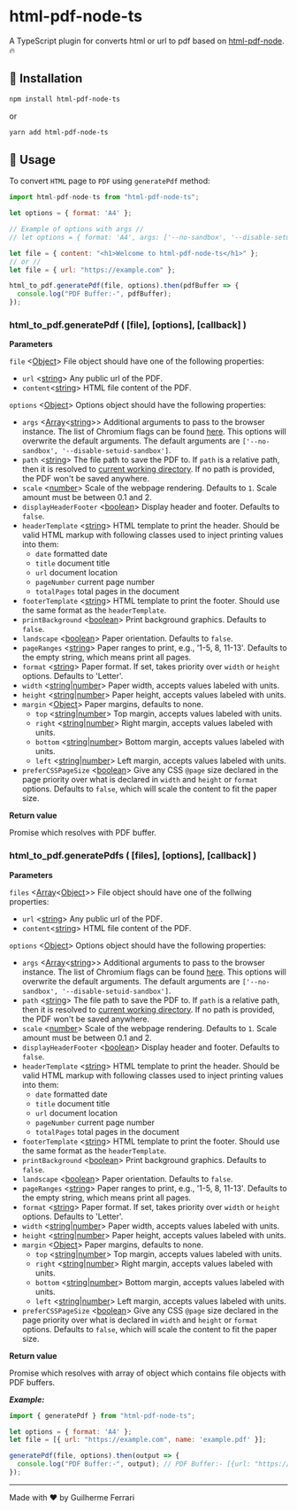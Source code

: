 # html-pdf-node-ts

A TypeScript plugin for converts html or url to pdf based on [html-pdf-node](https://github.com/mrafiqk/html-pdf-node). 🔥

## 🚀 Installation

```sh
npm install html-pdf-node-ts
```
or

```sh
yarn add html-pdf-node-ts
```

## 🧱 Usage

To convert `HTML` page to `PDF` using `generatePdf` method:

```js
import html-pdf-node-ts from "html-pdf-node-ts";

let options = { format: 'A4' };

// Example of options with args //
// let options = { format: 'A4', args: ['--no-sandbox', '--disable-setuid-sandbox'] };

let file = { content: "<h1>Welcome to html-pdf-node-ts</h1>" };
// or //
let file = { url: "https://example.com" };

html_to_pdf.generatePdf(file, options).then(pdfBuffer => {
  console.log("PDF Buffer:-", pdfBuffer);
});
```

### html_to_pdf.generatePdf ( [file], [options], [callback] )

**Parameters**

`file` <[Object](https://developer.mozilla.org/en-US/docs/Web/JavaScript/Reference/Global_Objects/Object "Object")> File object should have one of the following properties:

- `url` <[string](https://developer.mozilla.org/en-US/docs/Web/JavaScript/Data_structures#String_type "String")> Any public url of the PDF.
- `content`<[string](https://developer.mozilla.org/en-US/docs/Web/JavaScript/Data_structures#String_type "String")> HTML file content of the PDF.

`options` <[Object](https://developer.mozilla.org/en-US/docs/Web/JavaScript/Reference/Global_Objects/Object "Object")> Options object should have the following properties:

-   `args`  <[Array](https://developer.mozilla.org/en-US/docs/Web/JavaScript/Reference/Global_Objects/Array "Array")<[string](https://developer.mozilla.org/en-US/docs/Web/JavaScript/Data_structures#String_type "String")>> Additional arguments to pass to the browser instance. The list of Chromium flags can be found [here](http://peter.sh/experiments/chromium-command-line-switches/). This options will overwrite the default arguments. The default arguments are `['--no-sandbox', '--disable-setuid-sandbox']`.
-   `path`  <[string](https://developer.mozilla.org/en-US/docs/Web/JavaScript/Data_structures#String_type "String")> The file path to save the PDF to. If  `path`  is a relative path, then it is resolved to  [current working directory](https://nodejs.org/api/process.html#process_process_cwd). If no path is provided, the PDF won't be saved anywhere.
-   `scale`  <[number](https://developer.mozilla.org/en-US/docs/Web/JavaScript/Data_structures#Number_type "Number")> Scale of the webpage rendering. Defaults to  `1`. Scale amount must be between 0.1 and 2.
-   `displayHeaderFooter`  <[boolean](https://developer.mozilla.org/en-US/docs/Web/JavaScript/Data_structures#Boolean_type "Boolean")> Display header and footer. Defaults to  `false`.
-   `headerTemplate`  <[string](https://developer.mozilla.org/en-US/docs/Web/JavaScript/Data_structures#String_type "String")> HTML template to print the header. Should be valid HTML markup with following classes used to inject printing values into them:
    -   `date`  formatted date
    -   `title`  document title
    -   `url`  document location
    -   `pageNumber`  current page number
    -   `totalPages`  total pages in the document
-   `footerTemplate`  <[string](https://developer.mozilla.org/en-US/docs/Web/JavaScript/Data_structures#String_type "String")> HTML template to print the footer. Should use the same format as the  `headerTemplate`.
-   `printBackground`  <[boolean](https://developer.mozilla.org/en-US/docs/Web/JavaScript/Data_structures#Boolean_type "Boolean")> Print background graphics. Defaults to  `false`.
-   `landscape`  <[boolean](https://developer.mozilla.org/en-US/docs/Web/JavaScript/Data_structures#Boolean_type "Boolean")> Paper orientation. Defaults to  `false`.
-   `pageRanges`  <[string](https://developer.mozilla.org/en-US/docs/Web/JavaScript/Data_structures#String_type "String")> Paper ranges to print, e.g., '1-5, 8, 11-13'. Defaults to the empty string, which means print all pages.
-   `format`  <[string](https://developer.mozilla.org/en-US/docs/Web/JavaScript/Data_structures#String_type "String")> Paper format. If set, takes priority over  `width`  or  `height`  options. Defaults to 'Letter'.
-   `width`  <[string](https://developer.mozilla.org/en-US/docs/Web/JavaScript/Data_structures#String_type "String")|[number](https://developer.mozilla.org/en-US/docs/Web/JavaScript/Data_structures#Number_type "Number")> Paper width, accepts values labeled with units.
-   `height`  <[string](https://developer.mozilla.org/en-US/docs/Web/JavaScript/Data_structures#String_type "String")|[number](https://developer.mozilla.org/en-US/docs/Web/JavaScript/Data_structures#Number_type "Number")> Paper height, accepts values labeled with units.
-   `margin`  <[Object](https://developer.mozilla.org/en-US/docs/Web/JavaScript/Reference/Global_Objects/Object "Object")> Paper margins, defaults to none.
    -   `top`  <[string](https://developer.mozilla.org/en-US/docs/Web/JavaScript/Data_structures#String_type "String")|[number](https://developer.mozilla.org/en-US/docs/Web/JavaScript/Data_structures#Number_type "Number")> Top margin, accepts values labeled with units.
    -   `right`  <[string](https://developer.mozilla.org/en-US/docs/Web/JavaScript/Data_structures#String_type "String")|[number](https://developer.mozilla.org/en-US/docs/Web/JavaScript/Data_structures#Number_type "Number")> Right margin, accepts values labeled with units.
    -   `bottom`  <[string](https://developer.mozilla.org/en-US/docs/Web/JavaScript/Data_structures#String_type "String")|[number](https://developer.mozilla.org/en-US/docs/Web/JavaScript/Data_structures#Number_type "Number")> Bottom margin, accepts values labeled with units.
    -   `left`  <[string](https://developer.mozilla.org/en-US/docs/Web/JavaScript/Data_structures#String_type "String")|[number](https://developer.mozilla.org/en-US/docs/Web/JavaScript/Data_structures#Number_type "Number")> Left margin, accepts values labeled with units.
-   `preferCSSPageSize`  <[boolean](https://developer.mozilla.org/en-US/docs/Web/JavaScript/Data_structures#Boolean_type "Boolean")> Give any CSS  `@page`  size declared in the page priority over what is declared in  `width`  and  `height`  or  `format`  options. Defaults to  `false`, which will scale the content to fit the paper size.

**Return value**

Promise which resolves with PDF buffer.

### html_to_pdf.generatePdfs ( [files], [options], [callback] )

**Parameters**

`files` <[Array](https://developer.mozilla.org/en-US/docs/Web/JavaScript/Reference/Global_Objects/Array "Array")<[Object](https://developer.mozilla.org/en-US/docs/Web/JavaScript/Reference/Global_Objects/Object "Object")>> File object should have one of the follwing properties:

- `url` <[string](https://developer.mozilla.org/en-US/docs/Web/JavaScript/Data_structures#String_type "String")> Any public url of the PDF.
- `content`<[string](https://developer.mozilla.org/en-US/docs/Web/JavaScript/Data_structures#String_type "String")> HTML file content of the PDF.

`options` <[Object](https://developer.mozilla.org/en-US/docs/Web/JavaScript/Reference/Global_Objects/Object "Object")> Options object should have the following properties:

-   `args`  <[Array](https://developer.mozilla.org/en-US/docs/Web/JavaScript/Reference/Global_Objects/Array "Array")<[string](https://developer.mozilla.org/en-US/docs/Web/JavaScript/Data_structures#String_type "String")>> Additional arguments to pass to the browser instance. The list of Chromium flags can be found [here](http://peter.sh/experiments/chromium-command-line-switches/). This options will overwrite the default arguments. The default arguments are `['--no-sandbox', '--disable-setuid-sandbox']`.
-   `path`  <[string](https://developer.mozilla.org/en-US/docs/Web/JavaScript/Data_structures#String_type "String")> The file path to save the PDF to. If  `path`  is a relative path, then it is resolved to  [current working directory](https://nodejs.org/api/process.html#process_process_cwd). If no path is provided, the PDF won't be saved anywhere.
-   `scale`  <[number](https://developer.mozilla.org/en-US/docs/Web/JavaScript/Data_structures#Number_type "Number")> Scale of the webpage rendering. Defaults to  `1`. Scale amount must be between 0.1 and 2.
-   `displayHeaderFooter`  <[boolean](https://developer.mozilla.org/en-US/docs/Web/JavaScript/Data_structures#Boolean_type "Boolean")> Display header and footer. Defaults to  `false`.
-   `headerTemplate`  <[string](https://developer.mozilla.org/en-US/docs/Web/JavaScript/Data_structures#String_type "String")> HTML template to print the header. Should be valid HTML markup with following classes used to inject printing values into them:
    -   `date`  formatted date
    -   `title`  document title
    -   `url`  document location
    -   `pageNumber`  current page number
    -   `totalPages`  total pages in the document
-   `footerTemplate`  <[string](https://developer.mozilla.org/en-US/docs/Web/JavaScript/Data_structures#String_type "String")> HTML template to print the footer. Should use the same format as the  `headerTemplate`.
-   `printBackground`  <[boolean](https://developer.mozilla.org/en-US/docs/Web/JavaScript/Data_structures#Boolean_type "Boolean")> Print background graphics. Defaults to  `false`.
-   `landscape`  <[boolean](https://developer.mozilla.org/en-US/docs/Web/JavaScript/Data_structures#Boolean_type "Boolean")> Paper orientation. Defaults to  `false`.
-   `pageRanges`  <[string](https://developer.mozilla.org/en-US/docs/Web/JavaScript/Data_structures#String_type "String")> Paper ranges to print, e.g., '1-5, 8, 11-13'. Defaults to the empty string, which means print all pages.
-   `format`  <[string](https://developer.mozilla.org/en-US/docs/Web/JavaScript/Data_structures#String_type "String")> Paper format. If set, takes priority over  `width`  or  `height`  options. Defaults to 'Letter'.
-   `width`  <[string](https://developer.mozilla.org/en-US/docs/Web/JavaScript/Data_structures#String_type "String")|[number](https://developer.mozilla.org/en-US/docs/Web/JavaScript/Data_structures#Number_type "Number")> Paper width, accepts values labeled with units.
-   `height`  <[string](https://developer.mozilla.org/en-US/docs/Web/JavaScript/Data_structures#String_type "String")|[number](https://developer.mozilla.org/en-US/docs/Web/JavaScript/Data_structures#Number_type "Number")> Paper height, accepts values labeled with units.
-   `margin`  <[Object](https://developer.mozilla.org/en-US/docs/Web/JavaScript/Reference/Global_Objects/Object "Object")> Paper margins, defaults to none.
    -   `top`  <[string](https://developer.mozilla.org/en-US/docs/Web/JavaScript/Data_structures#String_type "String")|[number](https://developer.mozilla.org/en-US/docs/Web/JavaScript/Data_structures#Number_type "Number")> Top margin, accepts values labeled with units.
    -   `right`  <[string](https://developer.mozilla.org/en-US/docs/Web/JavaScript/Data_structures#String_type "String")|[number](https://developer.mozilla.org/en-US/docs/Web/JavaScript/Data_structures#Number_type "Number")> Right margin, accepts values labeled with units.
    -   `bottom`  <[string](https://developer.mozilla.org/en-US/docs/Web/JavaScript/Data_structures#String_type "String")|[number](https://developer.mozilla.org/en-US/docs/Web/JavaScript/Data_structures#Number_type "Number")> Bottom margin, accepts values labeled with units.
    -   `left`  <[string](https://developer.mozilla.org/en-US/docs/Web/JavaScript/Data_structures#String_type "String")|[number](https://developer.mozilla.org/en-US/docs/Web/JavaScript/Data_structures#Number_type "Number")> Left margin, accepts values labeled with units.
-   `preferCSSPageSize`  <[boolean](https://developer.mozilla.org/en-US/docs/Web/JavaScript/Data_structures#Boolean_type "Boolean")> Give any CSS  `@page`  size declared in the page priority over what is declared in  `width`  and  `height`  or  `format`  options. Defaults to  `false`, which will scale the content to fit the paper size.

**Return value**

Promise which resolves with array of object which contains file objects with PDF buffers.

***Example:***
```js
import { generatePdf } from "html-pdf-node-ts";

let options = { format: 'A4' };
let file = [{ url: "https://example.com", name: 'example.pdf' }];

generatePdf(file, options).then(output => {
  console.log("PDF Buffer:-", output); // PDF Buffer:- [{url: "https://example.com", name: "example.pdf", buffer: <PDF buffer>}]
});
```

---

Made with ♥ by Guilherme Ferrari
